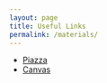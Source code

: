 ```yaml
---
layout: page
title: Useful Links
permalink: /materials/
---
```




* [Piazza](http://www.example.com/)
* [Canvas](http://www.example.com/)

